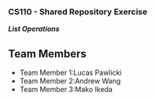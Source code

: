 
### CS110 - Shared Repository Exercise

***List Operations***

## Team Members

* Team Member 1:Lucas Pawlicki
* Team Member 2:Andrew Wang
* Team Member 3:Mako Ikeda
